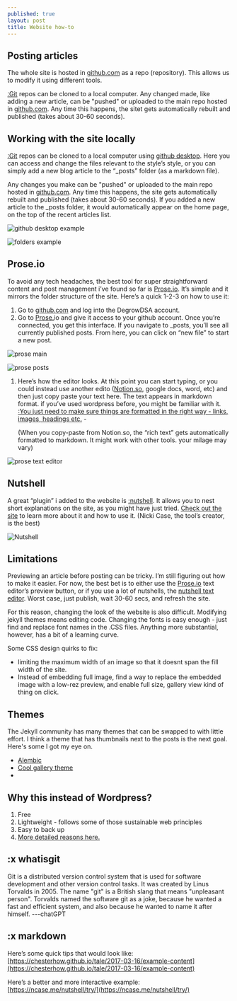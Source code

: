 ```yaml
---
published: true
layout: post
title: Website how-to
---
```

## Posting articles

The whole site is hosted in [github.com](notion://www.notion.so/github.com) as a repo (repository). This allows us to modify it using different tools.

[:Git](#whatisgit) repos can be cloned to a local computer. Any changed made, like adding a new article, can be "pushed" or uploaded to the main repo hosted in [github.com](http://github.com/). Any time this happens, the sitet gets automatically rebuilt and published (takes about 30-60 seconds).

## Working with the site locally

[:Git](notion://www.notion.so/How-to-post-articles-4ba68e7f69894dcdab40b4ddaf7d756b#whatisgit) repos can be cloned to a local computer using [github desktop](https://desktop.github.com/). Here you can access and change the files relevant to the style’s style, or you can simply add a new blog article to the “_posts” folder (as a markdown file). 

Any changes you make can be "pushed" or uploaded to the main repo hosted in [github.com](http://github.com/). Any time this happens, the site gets automatically rebuilt and published (takes about 30-60 seconds). If you added a new article to the _posts folder, it would automatically appear on the home page, on the top of the recent articles list. 

![github desktop example]({{site.baseurl}}/assets/media/githubdesktop.png)

![folders example]({{site.baseurl}}/assets/media/githubfolders.png)

## Prose.io

To avoid any tech headaches, the best tool for super straightforward content and post management i’ve found so far is [Prose.io](http://Prose.io). It’s simple and it mirrors the folder structure of the site. Here’s a quick 1-2-3 on how to use it:

1. Go to [github.com](http://github.com) and log into the DegrowDSA account.
2. Go to [Prose.](http://Prose.IO)io and give it access to your github account. Once you’re connected, you get this interface. If you navigate to _posts, you’ll see all currently published posts. From here, you can click on “new file” to start a new post. 

![prose main]({{site.baseurl}}/assets/media/prose1.png)

![prose posts]({{site.baseurl}}/assets/media/prose2.png)

1. Here’s how the editor looks. At this point you can start typing, or you could instead use another edito ([Notion.so](http://Notion.so), google docs, word, etc) and then just copy paste your text here. The text appears in markdown format. if you’ve used wordpress before, you might be familiar with it. [:You just need to make sure things are formatted in the right way - links, images, headings etc.](#markdown) - 
    
    (When you copy-paste from Notion.so, the “rich text” gets automatically formatted to markdown. It might work with other tools. your milage may vary)
    

![prose text editor]({{site.baseurl}}/assets/media/prose3.png)

## Nutshell

A great “plugin” i added to the website is [:nutshell](https://ncase.me/nutshell/#WhatIsNutshell). It allows you to nest short explanations on the  site, as you might have just tried. [Check out the site](https://ncase.me/nutshell) to learn more about it and how to use it. (Nicki Case, the tool’s creator, is the best)

![Nutshell]({{site.baseurl}}/assets/media/nutshell1.png)

## Limitations

Previewing an article before posting can be tricky. I’m still figuring out how to make it easier. For now, the best bet is to either use the [Prose.io](http://Prose.io/s) text editor’s preview button, or if you use a lot of nutshells, the [nutshell text editor](https://ncase.me/nutshell/try/). Worst case, just publish, wait 30-60 secs, and refresh the site.

For this reason, changing the look of the website is also difficult. Modifying jekyll themes means editing code. Changing the fonts is easy enough - just find and replace font names in the .CSS files. Anything more substantial, however, has a bit of a learning curve. 

Some CSS design quirks to fix:

-  limiting the maximum width of an image so that it doesnt span the fill width of the site.
- Instead of embedding full image, find a way to replace the embedded image with a low-rez preview, and enable full size, gallery view kind of thing on click.

## Themes

The Jekyll community has many themes that can be swapped to with little effort. I think a theme that has thumbnails next to the posts is the next goal.  Here's some I got my eye on.
- [Alembic](https://jekyllthemes.io/theme/alembic)
- [Cool gallery theme](https://jekyllthemes.dev/maxima-minimal-blog-and-magazine-jekyll-theme/)
- 

## Why this instead of Wordpress?

1. Free
2. Lightweight - follows some of those sustainable web principles
3. Easy to back up
4. [More detailed reasons here.](https://www.sitepoint.com/wordpress-vs-jekyll-might-want-make-switch/)

## :x whatisgit

Git is a distributed version control system that is used for software development and other version control tasks. It was created by Linus Torvalds in 2005. The name "git" is a British slang that means "unpleasant person". Torvalds named the software git as a joke, because he wanted a fast and efficient system, and also because he wanted to name it after himself. ---chatGPT

## :x markdown

Here’s some quick tips that would look like: [https://chesterhow.github.io/tale/2017-03-16/example-content](https://chesterhow.github.io/tale/2017-03-16/example-content)

Here’s a better and more interactive example: [https://ncase.me/nutshell/try/](https://ncase.me/nutshell/try/)
